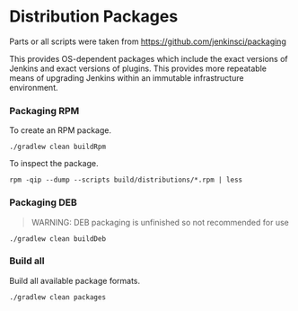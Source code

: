 # Distribution Packages

Parts or all scripts were taken from https://github.com/jenkinsci/packaging

This provides OS-dependent packages which include the exact versions of Jenkins
and exact versions of plugins.  This provides more repeatable means of upgrading
Jenkins within an immutable infrastructure environment.

### Packaging RPM

To create an RPM package.

    ./gradlew clean buildRpm

To inspect the package.

    rpm -qip --dump --scripts build/distributions/*.rpm | less

### Packaging DEB

> WARNING: DEB packaging is unfinished so not recommended for use

    ./gradlew clean buildDeb

### Build all

Build all available package formats.

    ./gradlew clean packages
